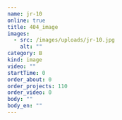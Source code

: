 ```yaml
---
name: jr-10
online: true
title: 404_image
images:
  - src: /images/uploads/jr-10.jpg
    alt: ""
category: B
kind: image
video: ""
startTime: 0
order_about: 0
order_projects: 110
order_video: 0
body: ""
body_en: ""
---
```

